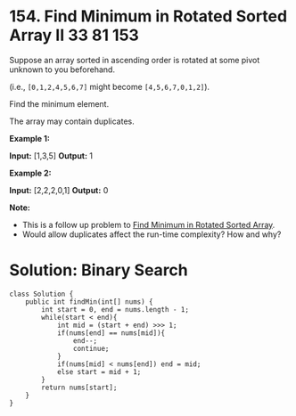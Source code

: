 # 154. Find Minimum in Rotated Sorted Array II 33 81 153
Suppose an array sorted in ascending order is rotated at some pivot unknown to you beforehand.

(i.e., `[0,1,2,4,5,6,7]` might become `[4,5,6,7,0,1,2]`).

Find the minimum element.

The array may contain duplicates.

**Example 1:**

**Input:** [1,3,5]
**Output:** 1

**Example 2:**

**Input:** [2,2,2,0,1]
**Output:** 0

**Note:**

-   This is a follow up problem to [Find Minimum in Rotated Sorted Array](https://leetcode.com/problems/find-minimum-in-rotated-sorted-array/description/).
-   Would allow duplicates affect the run-time complexity? How and why?

# Solution: Binary Search
```
class Solution {
    public int findMin(int[] nums) {
        int start = 0, end = nums.length - 1;
        while(start < end){
            int mid = (start + end) >>> 1;
            if(nums[end] == nums[mid]){
                end--;
                continue;
            }
            if(nums[mid] < nums[end]) end = mid;
            else start = mid + 1;
        }
        return nums[start];
    }
}
```
